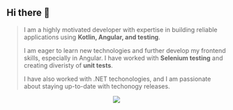 ## Hi there 👋

> I am a highly motivated developer with expertise in building reliable applications using **Kotlin, Angular, and testing**.
>
> I am eager to learn new technologies and further develop my frontend skills, especially in Angular. I have worked with **Selenium testing** and creating diveristy of **unit tests**.
> 
> I have also worked with .NET techonologies, and I am passionate about staying up-to-date with techonogy releases.
<p align="center">
<a href="https://skillicons.dev">
<img src="https://skillicons.dev/icons?i=kotlin,java,dotnet,angular" />
</a>
</p>
